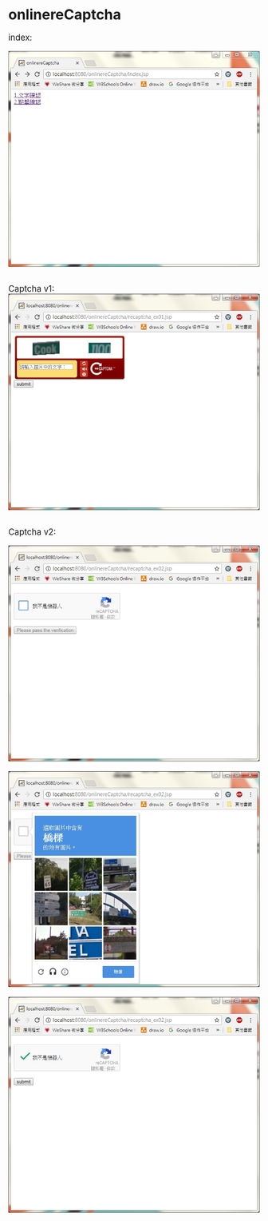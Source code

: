 # onlinereCaptcha
<big>index:</big><br><br>
![alt text](https://github.com/wlo1227686/onlinereCaptcha/blob/master/img/img01.jpg)<br><br>

<big>Captcha v1:</big><br>
![alt text](https://github.com/wlo1227686/onlinereCaptcha/blob/master/img/img02.jpg)<br><br>

<big>Captcha v2:</big><br><br>
![alt text](https://github.com/wlo1227686/onlinereCaptcha/blob/master/img/img03.jpg)<br><br>
![alt text](https://github.com/wlo1227686/onlinereCaptcha/blob/master/img/img04.jpg)<br><br>
![alt text](https://github.com/wlo1227686/onlinereCaptcha/blob/master/img/img05.jpg)<br><br>
